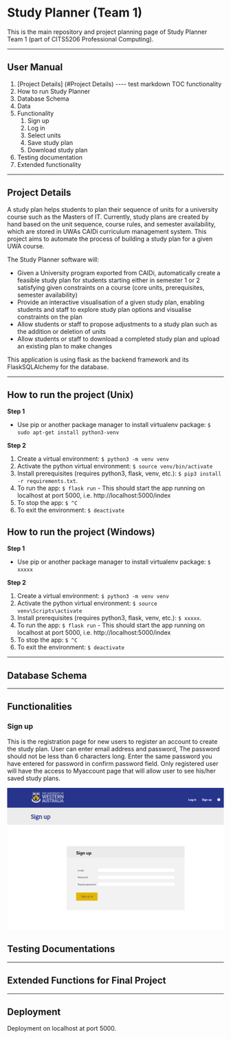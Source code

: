 # Study Planner (Team 1)
This is the main repository and project planning page of Study Planner Team 1 (part of CITS5206 Professional Computing).

___

## User Manual
1. [Project Details] (#Project Details) ---- test markdown TOC functionality
2. How to run Study Planner
3. Database Schema
4. Data
5. Functionality
   1. Sign up
   2. Log in
   3. Select units
   4. Save study plan
   5. Download study plan
6. Testing documentation
7. Extended functionality

___

## Project Details <a name="Project Details"></a>
A study plan helps students to plan their sequence of units for a university course such as the Masters of IT. Currently, study plans are created by hand based on the unit sequence, course rules, and semester availability, which are stored in UWAs CAIDi curriculum management system. This project aims to automate the process of building a study plan for a given UWA course. 

The Study Planner software will: 
* Given a University program exported from CAIDi, automatically create a feasible study plan for students starting either in semester 1 or 2 satisfying given constraints on a course (core units, prerequisites, semester availability) 
* Provide an interactive visualisation of a given study plan, enabling students and staff to explore study plan options and visualise constraints on the plan 
* Allow students or staff to propose adjustments to a study plan such as the addition or deletion of units 
* Allow students or staff to download a completed study plan and upload an existing plan to make changes 

This application is using flask as the backend framework and its FlaskSQLAlchemy for the database.

___

## How to run the project (Unix)
**Step 1**
* Use pip or another package manager to install virtualenv package: `$ sudo apt-get install python3-venv`

**Step 2**
1. Create a virtual environment: `$ python3 -m venv venv`
2. Activate the python virtual environment: `$ source venv/bin/activate`
3. Install prerequisites (requires python3, flask, venv, etc.): `$ pip3 install -r requirements.txt`.
4. To run the app: `$ flask run` - This should start the app running on localhost at port 5000, i.e.  http://localhost:5000/index
5. To stop the app: `$ ^C`
6. To exit the environment: `$ deactivate`

## How to run the project (Windows)
**Step 1**
* Use pip or another package manager to install virtualenv package: `$ xxxxx`

**Step 2**
1. Create a virtual environment: `$ python3 -m venv venv`
2. Activate the python virtual environment: `$ source venv\Scripts\activate`
3. Install prerequisites (requires python3, flask, venv, etc.): `$ xxxxx`.
4. To run the app: `$ flask run` - This should start the app running on localhost at port 5000, i.e.  http://localhost:5000/index
5. To stop the app: `$ ^C`
6. To exit the environment: `$ deactivate`
___

## Database Schema

___


## Functionalities
### Sign up
This is the registration page for new users to register an account to create the study plan. User can enter email address and password, The password should not be less than 6 characters long. Enter the same password you have entered for password in confirm password field. Only registered user will have the access to Myaccount page that will allow user to see his/her saved study plans.

![Sign up](./readmeImages/register.PNG)

## Testing Documentations

___


## Extended Functions for Final Project

___

## Deployment
Deployment on localhost at port 5000.
